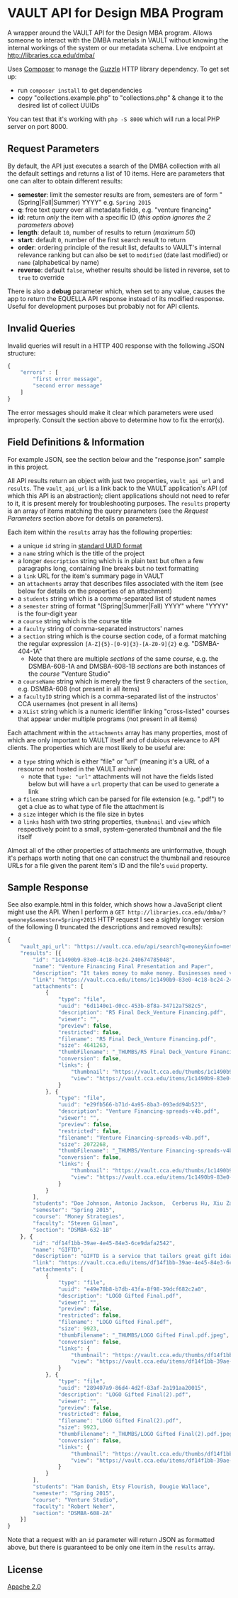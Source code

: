 # VAULT API for Design MBA Program

A wrapper around the VAULT API for the Design MBA program. Allows someone to interact with the DMBA materials in VAULT without knowing the internal workings of the system or our metadata schema. Live endpoint at http://libraries.cca.edu/dmba/

Uses [Composer](https://getcomposer.org/) to manage the [Guzzle](https://guzzle3.readthedocs.org/http-client/client.html) HTTP library dependency. To get set up:

- run `composer install` to get dependencies
- copy "collections.example.php" to "collections.php" & change it to the desired list of collect UUIDs

You can test that it's working with `php -S 8000` which will run a local PHP server on port 8000.

## Request Parameters

By default, the API just executes a search of the DMBA collection with all the default settings and returns a list of 10 items. Here are parameters that one can alter to obtain different results:

- **semester**: limit the semester results are from, semesters are of form "(Spring|Fall|Summer) YYYY" e.g. `Spring 2015`
- **q**: free text query over all metadata fields, e.g. "venture financing"
- **id**: return _only_ the item with a specific ID (_this option ignores the 2 parameters above_)
- **length**: default `10`, number of results to return (_maximum 50_)
- **start**: default `0`, number of the first search result to return
- **order**: ordering principle of the result list, defaults to VAULT's internal relevance ranking but can also be set to `modified` (date last modified) or `name` (alphabetical by name)
- **reverse**: default `false`, whether results should be listed in reverse, set to `true` to override

There is also a **debug** parameter which, when set to any value, causes the app to return the EQUELLA API response instead of its modified response. Useful for development purposes but probably not for API clients.

## Invalid Queries

Invalid queries will result in a HTTP 400 response with the following JSON structure:

```js
{
    "errors" : [
        "first error message",
        "second error message"
    ]
}
```

The error messages should make it clear which parameters were used improperly. Consult the section above to determine how to fix the error(s).

## Field Definitions & Information

For example JSON, see the section below and the "response.json" sample in this project.

All API results return an object with just two properties, `vault_api_url` and `results`. The `vault_api_url` is a link back to the VAULT application's API (of which this API is an abstraction); client applications should not need to refer to it, it is present merely for troubleshooting purposes. The `results` property is an array of items matching the query parameters (see the _Request Parameters_ section above for details on parameters).

Each item within the `results` array has the following properties:

- a unique `id` string in [standard UUID format](https://en.wikipedia.org/wiki/Universally_unique_identifier)
- a `name` string which is the title of the project
- a longer `description` string which is in plain text but often a few paragraphs long, containing line breaks but no text formatting
- a `link` URL for the item's summary page in VAULT
- an `attachments` array that describes files associated with the item (see below for details on the properties of an attachment)
- a `students` string which is a comma-separated list of student names
- a `semester` string of format "(Spring|Summer|Fall) YYYY" where "YYYY" is the four-digit year
- a `course` string which is the course title
- a `faculty` string of comma-separated instructors' names
- a `section` string which is the course section code, of a format matching the regular expression `[A-Z]{5}-[0-9]{3}-[A-Z0-9]{2}` e.g. "DSMBA-404-1A"
    + Note that there are multiple _sections_ of the same _course_, e.g. the DSMBA-608-1A and DMSBA-608-1B _sections_ are both instances of the _course_ "Venture Studio"
- a `courseName` string which is merely the first 9 characters of the `section`, e.g. DSMBA-608 (not present in all items)
- a `facultyID` string which is a comma-separated list of the instructos' CCA usernames (not present in all items)
- a `XList` string which is a numeric identifier linking "cross-listed" courses that appear under multiple programs (not present in all items)

Each attachment within the `attachments` array has many properties, most of which are only important to VAULT itself and of dubious relevance to API clients. The properties which are most likely to be useful are:

- a `type` string which is either "file" or "url" (meaning it's a URL of a resource not hosted in the VAULT archive)
    + note that `type: "url"` attachments will not have the fields listed below but will have a `url` property that can be used to generate a link
- a `filename` string which can be parsed for file extension (e.g. ".pdf") to get a clue as to what type of file the attachment is
- a `size` integer which is the file size in bytes
- a `links` hash with two string properties, `thumbnail` and `view` which respectively point to a small, system-generated thumbnail and the file itself

Almost all of the other properties of attachments are uninformative, though it's perhaps worth noting that one can construct the thumbnail and resource URLs for a file given the parent item's ID and the file's `uuid` property.

## Sample Response

See also example.html in this folder, which shows how a JavaScript client might use the API. When I perform a `GET http://libraries.cca.edu/dmba/?q=money&semester=Spring+2015` HTTP request I see a sightly longer version of the following (I truncated the descriptions and removed results):

```js
{
    "vault_api_url": "https://vault.cca.edu/api/search?q=money&info=metadata%2Cbasic%2Cattachment&collections=70a86791-8453-4ad3-9906-f4e070621d05&where=%2Fxml%2Flocal%2FcourseInfo%2Fsemester%20%3D%20%27Spring%202015%27",
    "results": [{
        "id": "1c1490b9-83e0-4c18-bc24-240674785048",
        "name": "Venture Financing Final Presentation and Paper",
        "description": "It takes money to make money. Businesses need varying amounts of funds…",
        "link": "https://vault.cca.edu/items/1c1490b9-83e0-4c18-bc24-240674785048/1/",
        "attachments": [
            {
                "type": "file",
                "uuid": "6d1140e1-d0cc-453b-8f8a-34712a7582c5",
                "description": "R5 Final Deck_Venture Financing.pdf",
                "viewer": "",
                "preview": false,
                "restricted": false,
                "filename": "R5 Final Deck_Venture Financing.pdf",
                "size": 4641263,
                "thumbFilename": "_THUMBS/R5 Final Deck_Venture Financing.pdf.jpeg",
                "conversion": false,
                "links": {
                    "thumbnail": "https://vault.cca.edu/thumbs/1c1490b9-83e0-4c18-bc24-240674785048/1/6d1140e1-d0cc-453b-8f8a-34712a7582c5",
                    "view": "https://vault.cca.edu/items/1c1490b9-83e0-4c18-bc24-240674785048/1/?attachment.uuid=6d1140e1-d0cc-453b-8f8a-34712a7582c5"
                }
            }, {
                "type": "file",
                "uuid": "e29fb566-b71d-4a95-8ba3-093edd94b523",
                "description": "Venture Financing-spreads-v4b.pdf",
                "viewer": "",
                "preview": false,
                "restricted": false,
                "filename": "Venture Financing-spreads-v4b.pdf",
                "size": 2072268,
                "thumbFilename": "_THUMBS/Venture Financing-spreads-v4b.pdf.jpeg",
                "conversion": false,
                "links": {
                    "thumbnail": "https://vault.cca.edu/thumbs/1c1490b9-83e0-4c18-bc24-240674785048/1/e29fb566-b71d-4a95-8ba3-093edd94b523",
                    "view": "https://vault.cca.edu/items/1c1490b9-83e0-4c18-bc24-240674785048/1/?attachment.uuid=e29fb566-b71d-4a95-8ba3-093edd94b523"
                }
            }
        ],
        "students": "Doe Johnson, Antonio Jackson,  Cerberus Hu, Xiu Zao, Mikhail Garbanzo ",
        "semester": "Spring 2015",
        "course": "Money Strategies",
        "faculty": "Steven Gilman",
        "section": "DSMBA-632-1B"
    }, {
        "id": "df14f1bb-39ae-4e45-84e3-6ce9dafa2542",
        "name": "GIFTD",
        "description": "GIFTD is a service that tailors great gift ideas to take the stress…",
        "link": "https://vault.cca.edu/items/df14f1bb-39ae-4e45-84e3-6ce9dafa2542/1/",
        "attachments": [
            {
                "type": "file",
                "uuid": "e49e78b8-b7db-43fa-8f98-39dcf682c2a0",
                "description": "LOGO Gifted Final.pdf",
                "viewer": "",
                "preview": false,
                "restricted": false,
                "filename": "LOGO Gifted Final.pdf",
                "size": 9923,
                "thumbFilename": "_THUMBS/LOGO Gifted Final.pdf.jpeg",
                "conversion": false,
                "links": {
                    "thumbnail": "https://vault.cca.edu/thumbs/df14f1bb-39ae-4e45-84e3-6ce9dafa2542/1/e49e78b8-b7db-43fa-8f98-39dcf682c2a0",
                    "view": "https://vault.cca.edu/items/df14f1bb-39ae-4e45-84e3-6ce9dafa2542/1/?attachment.uuid=e49e78b8-b7db-43fa-8f98-39dcf682c2a0"
                }
            }, {
                "type": "file",
                "uuid": "289407a9-86d4-4d2f-83af-2a191aa20015",
                "description": "LOGO Gifted Final(2).pdf",
                "viewer": "",
                "preview": false,
                "restricted": false,
                "filename": "LOGO Gifted Final(2).pdf",
                "size": 9923,
                "thumbFilename": "_THUMBS/LOGO Gifted Final(2).pdf.jpeg",
                "conversion": false,
                "links": {
                    "thumbnail": "https://vault.cca.edu/thumbs/df14f1bb-39ae-4e45-84e3-6ce9dafa2542/1/289407a9-86d4-4d2f-83af-2a191aa20015",
                    "view": "https://vault.cca.edu/items/df14f1bb-39ae-4e45-84e3-6ce9dafa2542/1/?attachment.uuid=289407a9-86d4-4d2f-83af-2a191aa20015"
                }
            }
        ],
        "students": "Ham Danish, Etsy Flourish, Dougie Wallace",
        "semester": "Spring 2015",
        "course": "Venture Studio",
        "faculty": "Robert Neher",
        "section": "DSMBA-608-2A"
    }]
}
```

Note that a request with an `id` parameter will return JSON as formatted above, but there is guaranteed to be only one item in the `results` array.

## License

[Apache 2.0](https://www.apache.org/licenses/LICENSE-2.0)

